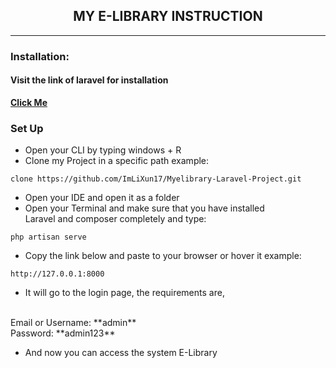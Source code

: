 ## <center> **MY E-LIBRARY INSTRUCTION** </center> ##
***
### **Installation:**
#### Visit the link of laravel for installation
[**Click Me**](https://laravel.com/docs/7.x/installation)

### **Set Up**
* Open your CLI by typing windows + R
* Clone my Project in a specific path example: 
```
clone https://github.com/ImLiXun17/Myelibrary-Laravel-Project.git
```
* Open your IDE and open it as a folder
* Open your Terminal and make sure that you have installed <br>
Laravel and composer completely and type:

```
php artisan serve
```
* Copy the link below and paste to your browser or hover it example:
```
http://127.0.0.1:8000
```
* It will go to the login page, the requirements are,
 <br>
 Email or Username: **admin** <br>
 Password: **admin123**

* And now you can access the system E-Library





